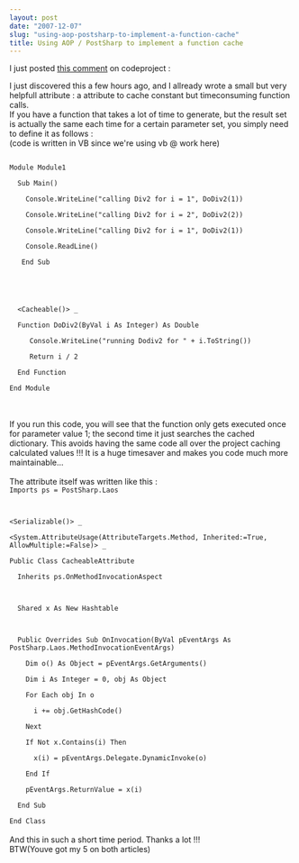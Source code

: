 ```yaml
---
layout: post
date: "2007-12-07"
slug: "using-aop-postsharp-to-implement-a-function-cache"
title: Using AOP / PostSharp to implement a function cache
---
```


<p>
I&nbsp;just posted <a href="https://www.codeproject.com/KB/cs/ps-custom-attributes-2.aspx?msg=2349925#xx2349925xx">this comment</a> on codeproject : 
</p>
<p>
I just discovered this a few hours ago, and I allready wrote a small but very helpfull attribute : a attribute to cache constant but timeconsuming function calls.<br />
If you have a function that takes a lot of time to generate, but the result set is actually the same each time for a certain parameter set, you simply need to define it as follows :<br />
(code is written in VB since we&#39;re using vb @ work here)<br />
<code><br />
Module Module1<br />
&nbsp;&nbsp;Sub Main()<br />
&nbsp;&nbsp;&nbsp;&nbsp;Console.WriteLine(&quot;calling Div2 for i = 1&quot;, DoDiv2(1))<br />
&nbsp;&nbsp;&nbsp;&nbsp;Console.WriteLine(&quot;calling Div2 for i = 2&quot;, DoDiv2(2))<br />
&nbsp;&nbsp;&nbsp;&nbsp;Console.WriteLine(&quot;calling Div2 for i = 1&quot;, DoDiv2(1))<br />
&nbsp;&nbsp;&nbsp;&nbsp;Console.ReadLine()<br />
&nbsp;&nbsp; End Sub<br />
<br />
<br />
&nbsp;&nbsp;&lt;Cacheable()&gt; _<br />
&nbsp;&nbsp;Function DoDiv2(ByVal i As Integer) As Double<br />
&nbsp;&nbsp;&nbsp;&nbsp; Console.WriteLine(&quot;running Dodiv2 for &quot; + i.ToString())<br />
&nbsp;&nbsp;&nbsp;&nbsp; Return i / 2<br />
&nbsp;&nbsp;End Function<br />
End Module<br />
</code><br />
<br />
If you run this code, you will see that the function only gets executed once for parameter value 1; the second time it just searches the cached dictionary. This avoids having the same code all over the project caching calculated values !!! It is a huge timesaver and makes you code much more maintainable...<br />
<br />
The attribute itself was written like this :<br />
<code>Imports ps = PostSharp.Laos<br />
<br />
&lt;Serializable()&gt; _<br />
&lt;System.AttributeUsage(AttributeTargets.Method, Inherited:=True, AllowMultiple:=False)&gt; _<br />
Public Class CacheableAttribute<br />
&nbsp;&nbsp;Inherits ps.OnMethodInvocationAspect<br />
<br />
&nbsp;&nbsp;Shared x As New Hashtable<br />
<br />
&nbsp;&nbsp;Public Overrides Sub OnInvocation(ByVal pEventArgs As PostSharp.Laos.MethodInvocationEventArgs)<br />
&nbsp;&nbsp;&nbsp;&nbsp;Dim o() As Object = pEventArgs.GetArguments()<br />
&nbsp;&nbsp;&nbsp;&nbsp;Dim i As Integer = 0, obj As Object<br />
&nbsp;&nbsp;&nbsp;&nbsp;For Each obj In o<br />
&nbsp;&nbsp;&nbsp;&nbsp;&nbsp;&nbsp;i += obj.GetHashCode()<br />
&nbsp;&nbsp;&nbsp;&nbsp;Next<br />
&nbsp;&nbsp;&nbsp;&nbsp;If Not x.Contains(i) Then<br />
&nbsp;&nbsp;&nbsp;&nbsp;&nbsp;&nbsp;x(i) = pEventArgs.Delegate.DynamicInvoke(o)<br />
&nbsp;&nbsp;&nbsp;&nbsp;End If<br />
&nbsp;&nbsp;&nbsp;&nbsp;pEventArgs.ReturnValue = x(i)<br />
&nbsp;&nbsp;End Sub<br />
End Class</code><br />
<br />
And this in such a short time period. Thanks a lot !!! <br />
BTW(Youve got my 5 on both articles) 
</p>
<p>
&nbsp;
</p>
